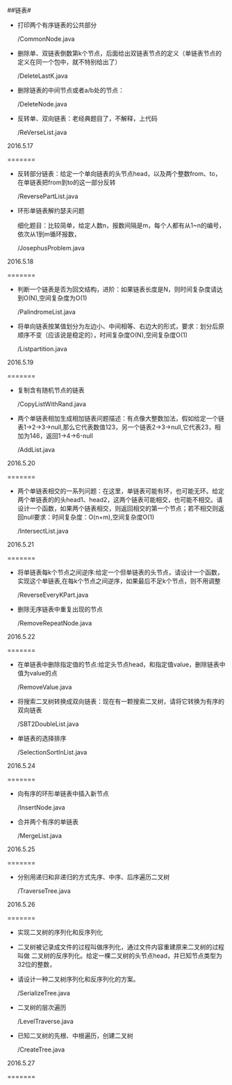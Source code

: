##链表#

- 打印两个有序链表的公共部分

	/CommonNode.java

- 删除单、双链表倒数第k个节点，后面给出双链表节点的定义（单链表节点的定义在同一个包中，就不特别给出了）

	/DeleteLastK.java

- 删除链表的中间节点或者a/b处的节点：

	/DeleteNode.java

- 反转单、双向链表：老经典题目了，不解释，上代码

	/ReVerseList.java

2016.5.17

=======

- 反转部分链表：给定一个单向链表的头节点head，以及两个整数from、to，在单链表把from到to的这一部分反转

	/ReversePartList.java

-	环形单链表解约瑟夫问题

	细化题目：比较简单，给定人数n，报数间隔是m，每个人都有从1~n的编号，依次从1到m循环报数，

	/JosephusProblem.java

2016.5.18

=======

- 判断一个链表是否为回文结构，进阶：如果链表长度是N，则时间复杂度请达到O(N),空间复杂度为O(1)

	/PalindromeList.java

- 将单向链表按某值划分为左边小、中间相等、右边大的形式，要求：划分后原顺序不变（应该说是稳定的），时间复杂度O(N),空间复杂度O(1)

	/Listpartition.java

2016.5.19

=======

- 复制含有随机节点的链表

	/CopyListWithRand.java

- 两个单链表相加生成相加链表问题描述：有点像大整数加法，假如给定一个链表1->2->3->null,那么它代表数值123，另一个链表2->3->null,它代表23，相加为146，返回1->4->6-null

	/AddList.java

2016.5.20

=======

- 两个单链表相交的一系列问题：在这里，单链表可能有环，也可能无环。给定两个单链表的的头head1、head2，这两个链表可能相交，也可能不相交。请设计一个函数，如果两个链表相交，则返回相交的第一个节点；若不相交则返回null要求：时间复杂度：O(n+m),空间复杂度O(1)

	/IntersectList.java

2016.5.21

=======

- 将单链表每k个节点之间逆序:给定一个但单链表的头节点，请设计一个函数，实现这个单链表,在每k个节点之间逆序，如果最后不足k个节点，则不用调整

	/ReverseEveryKPart.java

- 删除无序链表中重复出现的节点

	/RemoveRepeatNode.java

2016.5.22

=======

- 在单链表中删除指定值的节点:给定头节点head，和指定值value，删除链表中值为value的点

	/RemoveValue.java

-	将搜索二叉树转换成双向链表：现在有一颗搜索二叉树，请将它转换为有序的双向链表

	/SBT2DoubleList.java


- 单链表的选择排序

	/SelectionSortInList.java

2016.5.24

=======

- 向有序的环形单链表中插入新节点

	/InsertNode.java


- 合并两个有序的单链表

	/MergeList.java

2016.5.25

=======

- 分别用递归和非递归的方式先序、中序、后序遍历二叉树

	/TraverseTree.java

2016.5.26

=======

- 实现二叉树的序列化和反序列化
 * 二叉树被记录成文件的过程叫做序列化，通过文件内容重建原来二叉树的过程叫做 二叉树的反序列化。给定一棵二叉树的头节点head，并已知节点类型为32位的整数，
 * 请设计一种二叉树序列化和反序列化的方案。

	/SerializeTree.java

- 二叉树的层次遍历

	/LevelTraverse.java

- 已知二叉树的先根、中根遍历，创建二叉树

	/CreateTree.java

2016.5.27

=======